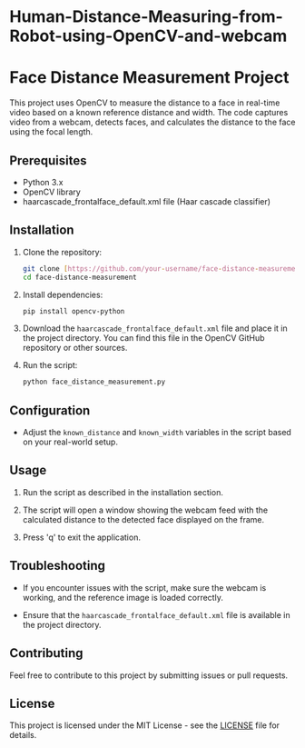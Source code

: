 # Human-Distance-Measuring-from-Robot-using-OpenCV-and-webcam
# Face Distance Measurement Project

This project uses OpenCV to measure the distance to a face in real-time video based on a known reference distance and width. The code captures video from a webcam, detects faces, and calculates the distance to the face using the focal length.

## Prerequisites

- Python 3.x
- OpenCV library
- haarcascade_frontalface_default.xml file (Haar cascade classifier)

## Installation

1. Clone the repository:

    ```bash
    git clone [https://github.com/your-username/face-distance-measurement.git](https://github.com/hm-badhon/Human-Distance-Measuring-from-Robot-using-OpenCV-and-webcam)
    cd face-distance-measurement
    ```

2. Install dependencies:

    ```bash
    pip install opencv-python
    ```

3. Download the `haarcascade_frontalface_default.xml` file and place it in the project directory. You can find this file in the OpenCV GitHub repository or other sources.

4. Run the script:

    ```bash
    python face_distance_measurement.py
    ```

## Configuration

- Adjust the `known_distance` and `known_width` variables in the script based on your real-world setup.

## Usage

1. Run the script as described in the installation section.

2. The script will open a window showing the webcam feed with the calculated distance to the detected face displayed on the frame.

3. Press 'q' to exit the application.

## Troubleshooting

- If you encounter issues with the script, make sure the webcam is working, and the reference image is loaded correctly.

- Ensure that the `haarcascade_frontalface_default.xml` file is available in the project directory.

## Contributing

Feel free to contribute to this project by submitting issues or pull requests.

## License

This project is licensed under the MIT License - see the [LICENSE](LICENSE) file for details.
